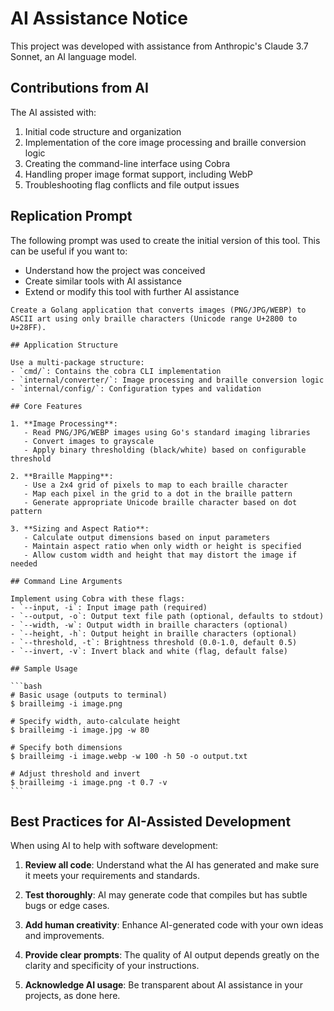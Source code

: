 # AI Assistance Notice

This project was developed with assistance from Anthropic's Claude 3.7 Sonnet, an AI language model.

## Contributions from AI

The AI assisted with:

1. Initial code structure and organization
2. Implementation of the core image processing and braille conversion logic
3. Creating the command-line interface using Cobra
4. Handling proper image format support, including WebP
5. Troubleshooting flag conflicts and file output issues

## Replication Prompt

The following prompt was used to create the initial version of this tool. This can be useful if you want to:

- Understand how the project was conceived
- Create similar tools with AI assistance
- Extend or modify this tool with further AI assistance

````
Create a Golang application that converts images (PNG/JPG/WEBP) to ASCII art using only braille characters (Unicode range U+2800 to U+28FF).

## Application Structure

Use a multi-package structure:
- `cmd/`: Contains the cobra CLI implementation
- `internal/converter/`: Image processing and braille conversion logic
- `internal/config/`: Configuration types and validation

## Core Features

1. **Image Processing**:
   - Read PNG/JPG/WEBP images using Go's standard imaging libraries
   - Convert images to grayscale
   - Apply binary thresholding (black/white) based on configurable threshold

2. **Braille Mapping**:
   - Use a 2x4 grid of pixels to map to each braille character
   - Map each pixel in the grid to a dot in the braille pattern
   - Generate appropriate Unicode braille character based on dot pattern

3. **Sizing and Aspect Ratio**:
   - Calculate output dimensions based on input parameters
   - Maintain aspect ratio when only width or height is specified
   - Allow custom width and height that may distort the image if needed

## Command Line Arguments

Implement using Cobra with these flags:
- `--input, -i`: Input image path (required)
- `--output, -o`: Output text file path (optional, defaults to stdout)
- `--width, -w`: Output width in braille characters (optional)
- `--height, -h`: Output height in braille characters (optional)
- `--threshold, -t`: Brightness threshold (0.0-1.0, default 0.5)
- `--invert, -v`: Invert black and white (flag, default false)

## Sample Usage

```bash
# Basic usage (outputs to terminal)
$ brailleimg -i image.png

# Specify width, auto-calculate height
$ brailleimg -i image.jpg -w 80

# Specify both dimensions
$ brailleimg -i image.webp -w 100 -h 50 -o output.txt

# Adjust threshold and invert
$ brailleimg -i image.png -t 0.7 -v
```
````

## Best Practices for AI-Assisted Development

When using AI to help with software development:

1. **Review all code**: Understand what the AI has generated and make sure it meets your requirements and standards.

2. **Test thoroughly**: AI may generate code that compiles but has subtle bugs or edge cases.

3. **Add human creativity**: Enhance AI-generated code with your own ideas and improvements.

4. **Provide clear prompts**: The quality of AI output depends greatly on the clarity and specificity of your instructions.

5. **Acknowledge AI usage**: Be transparent about AI assistance in your projects, as done here.
